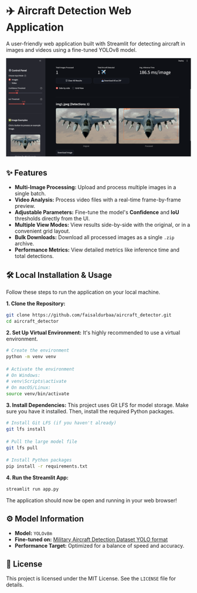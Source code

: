 # ✈️ Aircraft Detection Web Application

A user-friendly web application built with Streamlit for detecting aircraft in images and videos using a fine-tuned YOLOv8 model.

![App Screenshot](/assets/app_screenshot.png)

## ✨ Features

-   **Multi-Image Processing:** Upload and process multiple images in a single batch.
-   **Video Analysis:** Process video files with a real-time frame-by-frame preview.
-   **Adjustable Parameters:** Fine-tune the model's **Confidence** and **IoU** thresholds directly from the UI.
-   **Multiple View Modes:** View results side-by-side with the original, or in a convenient grid layout.
-   **Bulk Downloads:** Download all processed images as a single `.zip` archive.
-   **Performance Metrics:** View detailed metrics like inference time and total detections.

## 🛠️ Local Installation & Usage

Follow these steps to run the application on your local machine.

**1. Clone the Repository:**
```bash
git clone https://github.com/faisaldurbaa/aircraft_detector.git
cd aircraft_detector
```

**2. Set Up Virtual Environment:**
It's highly recommended to use a virtual environment.
```bash
# Create the environment
python -m venv venv

# Activate the environment
# On Windows:
# venv\Scripts\activate
# On macOS/Linux:
source venv/bin/activate
```

**3. Install Dependencies:**
This project uses Git LFS for model storage. Make sure you have it installed. Then, install the required Python packages.
```bash
# Install Git LFS (if you haven't already)
git lfs install

# Pull the large model file
git lfs pull

# Install Python packages
pip install -r requirements.txt
```

**4. Run the Streamlit App:**
```bash
streamlit run app.py
```
The application should now be open and running in your web browser!

## ⚙️ Model Information

-   **Model:** `YOLOv8m`
-   **Fine-tuned on:** [Military Aircraft Detection Dataset YOLO format](https://www.kaggle.com/datasets/rookieengg/military-aircraft-detection-dataset-yolo-format)
-   **Performance Target:** Optimized for a balance of speed and accuracy.

## 📄 License

This project is licensed under the MIT License. See the `LICENSE` file for details.